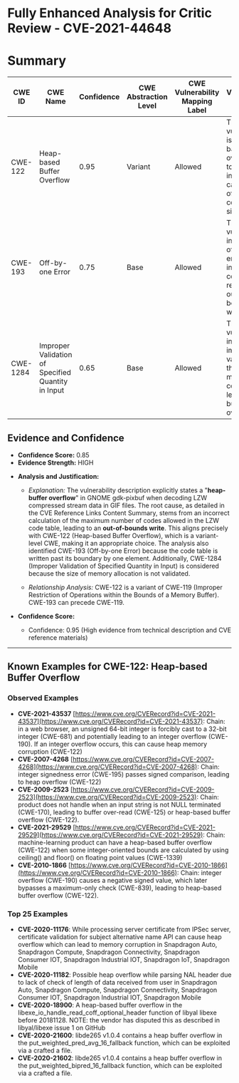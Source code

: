 # Fully Enhanced Analysis for Critic Review - CVE-2021-44648

# Summary
| CWE ID | CWE Name | Confidence | CWE Abstraction Level | CWE Vulnerability Mapping Label | CWE-Vulnerability Mapping Notes |
|---|---|---|---|---|---|
| CWE-122 | Heap-based Buffer Overflow | 0.95 | Variant | Allowed | The vulnerability is a heap-based buffer overflow due to an incorrect calculation of the LZW code table size. |
| CWE-193 | Off-by-one Error | 0.75 | Base | Allowed | The vulnerability includes an off-by-one error due to incrementing code size, resulting in out-of-bounds write. |
| CWE-1284 | Improper Validation of Specified Quantity in Input | 0.65 | Base | Allowed | The vulnerability involves improper validation of the LZW minimum code size, leading to a buffer overflow.|

## Evidence and Confidence

*   **Confidence Score:** 0.85
*   **Evidence Strength:** HIGH

- **Analysis and Justification:**
  - *Explanation:* The vulnerability description explicitly states a "**heap-buffer overflow**" in GNOME gdk-pixbuf when decoding LZW compressed stream data in GIF files. The root cause, as detailed in the CVE Reference Links Content Summary, stems from an incorrect calculation of the maximum number of codes allowed in the LZW code table, leading to an **out-of-bounds write**. This aligns precisely with CWE-122 (Heap-based Buffer Overflow), which is a variant-level CWE, making it an appropriate choice. The analysis also identified CWE-193 (Off-by-one Error) because the code table is written past its boundary by one element. Additionally, CWE-1284 (Improper Validation of Specified Quantity in Input) is considered because the size of memory allocation is not validated.
  
  - *Relationship Analysis:* CWE-122 is a variant of CWE-119 (Improper Restriction of Operations within the Bounds of a Memory Buffer). CWE-193 can precede CWE-119.

- **Confidence Score:**
  - Confidence: 0.95 (High evidence from technical description and CVE reference materials)

---



## Known Examples for CWE-122: Heap-based Buffer Overflow
### Observed Examples
- **CVE-2021-43537** [https://www.cve.org/CVERecord?id=CVE-2021-43537](https://www.cve.org/CVERecord?id=CVE-2021-43537): Chain: in a web browser, an unsigned 64-bit integer is forcibly cast to a 32-bit integer (CWE-681) and potentially leading to an integer overflow (CWE-190). If an integer overflow occurs, this can cause heap memory corruption (CWE-122)
- **CVE-2007-4268** [https://www.cve.org/CVERecord?id=CVE-2007-4268](https://www.cve.org/CVERecord?id=CVE-2007-4268): Chain: integer signedness error (CWE-195) passes signed comparison, leading to heap overflow (CWE-122)
- **CVE-2009-2523** [https://www.cve.org/CVERecord?id=CVE-2009-2523](https://www.cve.org/CVERecord?id=CVE-2009-2523): Chain: product does not handle when an input string is not NULL terminated (CWE-170), leading to buffer over-read (CWE-125) or heap-based buffer overflow (CWE-122).
- **CVE-2021-29529** [https://www.cve.org/CVERecord?id=CVE-2021-29529](https://www.cve.org/CVERecord?id=CVE-2021-29529): Chain: machine-learning product can have a heap-based buffer overflow (CWE-122) when some integer-oriented bounds are calculated by using ceiling() and floor() on floating point values (CWE-1339)
- **CVE-2010-1866** [https://www.cve.org/CVERecord?id=CVE-2010-1866](https://www.cve.org/CVERecord?id=CVE-2010-1866): Chain: integer overflow (CWE-190) causes a negative signed value, which later bypasses a maximum-only check (CWE-839), leading to heap-based buffer overflow (CWE-122).
### Top 25 Examples
- **CVE-2020-11176**: While processing server certificate from IPSec server, certificate validation for subject alternative name API can cause heap overflow which can lead to memory corruption in Snapdragon Auto, Snapdragon Compute, Snapdragon Connectivity, Snapdragon Consumer IOT, Snapdragon Industrial IOT, Snapdragon IoT, Snapdragon Mobile
- **CVE-2020-11182**: Possible heap overflow while parsing NAL header due to lack of check of length of data received from user in Snapdragon Auto, Snapdragon Compute, Snapdragon Connectivity, Snapdragon Consumer IOT, Snapdragon Industrial IOT, Snapdragon Mobile
- **CVE-2020-18900**: A heap-based buffer overflow in the libexe_io_handle_read_coff_optional_header function of libyal libexe before 20181128. NOTE: the vendor has disputed this as described in libyal/libexe issue 1 on GitHub
- **CVE-2020-21600**: libde265 v1.0.4 contains a heap buffer overflow in the put_weighted_pred_avg_16_fallback function, which can be exploited via a crafted a file.
- **CVE-2020-21602**: libde265 v1.0.4 contains a heap buffer overflow in the put_weighted_bipred_16_fallback function, which can be exploited via a crafted a file.

